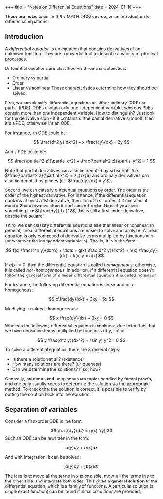 +++
title = "Notes on Differential Equations"
date = 2024-01-10
+++

These are notes taken in RPI's MATH 2400 course, on an introduction to differential equations.

<!-- more -->

## Introduction

A _differential equation_ is an equation that contains derivatives of an unknown function. They are a powerful tool to describe a variety of physical processes.

Differential equations are classified via three characteristics.
- Ordinary vs partial
- Order
- Linear vs nonlinear
These characteristics determine how they should be solved.

First, we can classify differential equations as either ordinary (ODE) or partial (PDE). ODEs contain only one independent variable, whereas PDEs contain more than one independent variable. How to distinguish? Just look for the derivative sign - if it contains $\partial$ (the partial derivative symbol), then it's a PDE, otherwise it's an ODE.

For instance, an ODE could be:

$$
\frac{d^2 y}{dx^2} + x \frac{dy}{dx} = 2y
$$

And a PDE could be:

$$
\frac{\partial^2 z}{\partial x^2} + \frac{\partial^2 z}{\partial y^2} = 1
$$

Note that partial derivatives can also be denoted by subscripts (i.e. $\frac{\partial^2 z}{\partial x^2} = z_{xx}$) and ordinary derivatives can also be denoted by primes (i.e. $\frac{dy}{dx} = y'$).

Second, we can classify differential equations by order. The order is the order of the highest derivative. For instance, if the differential equation contains at most a 1st derivative, then it is of first-order. If it contains at most a 2nd derivative, then it is of second-order. Note: if you have something like $(\frac{dy}{dx})^2$, this is still a first-order derivative, despite the square!

Third, we can classify differential equations as either linear or nonlinear. In general, linear differential equations are easier to solve and analyze. A linear equation is only composed of derivative terms multiplied by functions of $x$ (or whatever the independent variable is). That is, it is in the form:

$$
f(x) \frac{d^n y}{dx^n} + \dots + g(x) \frac{d^2 y}{dx^2} + h(x) \frac{dy}{dx} + k(x) y = a(x)
$$

If $a(x) = 0$, then the differential equation is called _homogeneous_; otherwise, it is called _non-homogeneous_. In addition, if a differential equation doesn't follow the general form of a linear differential equation, it is called _nonlinear_.

For instance, the following differential equation is linear and non-homogenous:

$$
x\frac{dy}{dx} + 3xy = 5x
$$

Modifying it makes it homogeneous:

$$
x \frac{dy}{dx} + 3xy = 0
$$
Whereas the following differential equation is nonlinear, due to the fact that we have derivative terms multiplied by functions of $y$, not $x$:

$$
y \frac{d^2 y}{dx^2} + \sin(y) y^2 = 0
$$

To solve a differential equation, there are 3 general steps:

- Is there a solution at all? (existence)
- How many solutions are there? (uniqueness)
- Can we determine the solutions? If so, how?

Generally, existence and uniqueness are topics handled by formal proofs, and one only usually needs to determine the solution via the appropriate method. To check that the solution is correct, it is possible to verify by putting the solution back into the equation.

## Separation of variables

Consider a first-order ODE in the form:

$$
\frac{dy}{dx} = g(x) f(y)
$$
Such an ODE can be rewritten in the form:

$$
a(y) dy = b(x) dx
$$

And with integration, it can be solved:

$$
\int a(y) dy = \int b(x) dx
$$

The idea is to move all the terms in $x$ to one side, move all the terms in $y$ to the other side, and integrate both sides. This gives a **general solution** to the differential equation, which is a family of functions. A particular solution (a single exact function) can be found if initial conditions are provided.

